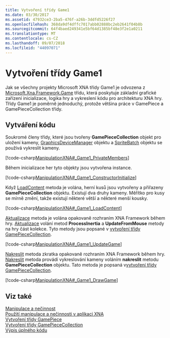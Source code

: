 ```yaml
---
title: Vytvoření třídy Game1
ms.date: 03/30/2017
ms.assetid: 47932ce3-2ba5-476f-a26b-3ddfd5226f27
ms.openlocfilehash: 368da9df4dffc7017abb02888bc2eb2641f04b8b
ms.sourcegitcommit: 64f4baed249341e5bf64d1385bf48e3f2e1a0211
ms.translationtype: MT
ms.contentlocale: cs-CZ
ms.lasthandoff: 09/07/2018
ms.locfileid: "44097071"
---
```

# <a name="creating-the-game1-class"></a>Vytvoření třídy Game1
Jak se všechny projekty Microsoft XNA třídy Game1 je odvozena z [Microsoft.Xna.Framework.Game](https://msdn.microsoft.com/library/microsoft.xna.framework.game.aspx) třídu, která poskytuje základní grafické zařízení inicializace, logika hry a vykreslení kódu pro architekturu XNA hry. Třídy Game1 je poměrně jednoduchý, protože většina práce v GamePiece a GamePieceCollection třídy.  
  
## <a name="creating-the-code"></a>Vytváření kódu  
 Soukromé členy třídy, které jsou tvořeny **GamePieceCollection** objekt pro uložení kameny, [GraphicsDeviceManager](https://msdn.microsoft.com/library/microsoft.xna.framework.graphicsdevicemanager.aspx) objektu a [SpriteBatch](https://msdn.microsoft.com/library/microsoft.xna.framework.graphics.spritebatch.aspx) objektu se používá vykreslit kameny.  
  
 [!code-csharp[ManipulationXNA#_Game1_PrivateMembers](../../../samples/snippets/csharp/VS_Snippets_Misc/manipulationxna/cs/game1.cs#_game1_privatemembers)]  
  
 Během inicializace her tyto objekty jsou vytvořena instance.  
  
 [!code-csharp[ManipulationXNA#_Game1_ConstructorInitialize](../../../samples/snippets/csharp/VS_Snippets_Misc/manipulationxna/cs/game1.cs#_game1_constructorinitialize)]  
  
 Když [LoadContent](https://msdn.microsoft.com/library/microsoft.xna.framework.game.loadcontent.aspx) metoda je volána, herní kusů jsou vytvořeny a přiřazeny **GamePieceCollection** objektu. Existují dva druhy kameny. Měřítko pro kusy se mírně změní, takže existují některé větší a některé menší kousky.  
  
 [!code-csharp[ManipulationXNA#_Game1_LoadContent](../../../samples/snippets/csharp/VS_Snippets_Misc/manipulationxna/cs/game1.cs#_game1_loadcontent)]  
  
 [Aktualizace](https://msdn.microsoft.com/library/microsoft.xna.framework.game.update.aspx) metoda je volána opakovaně rozhraním XNA Framework během hry. [Aktualizace](https://msdn.microsoft.com/library/microsoft.xna.framework.game.update.aspx) volání metod **ProcessInertia** a **UpdateFromMouse** metody na hry část kolekce. Tyto metody jsou popsané v [vytvoření třídy GamePieceCollection](../../../docs/framework/common-client-technologies/creating-the-gamepiececollection-class.md).  
  
 [!code-csharp[ManipulationXNA#_Game1_UpdateGame](../../../samples/snippets/csharp/VS_Snippets_Misc/manipulationxna/cs/game1.cs#_game1_updategame)]  
  
 [Nakreslit](https://msdn.microsoft.com/library/microsoft.xna.framework.game.draw.aspx) metoda zkratka opakovaně rozhraním XNA Framework během hry. [Nakreslit](https://msdn.microsoft.com/library/microsoft.xna.framework.game.draw.aspx) metoda provádí vykreslování kameny voláním **nakreslit** metodu **GamePieceCollection** objektu. Tato metoda je popsaná v[vytvoření třídy GamePieceCollection](../../../docs/framework/common-client-technologies/creating-the-gamepiececollection-class.md).  
  
 [!code-csharp[ManipulationXNA#_Game1_DrawGame](../../../samples/snippets/csharp/VS_Snippets_Misc/manipulationxna/cs/game1.cs#_game1_drawgame)]  
  
## <a name="see-also"></a>Viz také  
 [Manipulace a nečinnost](../../../docs/framework/common-client-technologies/manipulations-and-inertia.md)  
 [Použití manipulace a nečinnosti v aplikaci XNA](../../../docs/framework/common-client-technologies/use-manipulations-and-inertia-in-an-xna-application.md)  
 [Vytvoření třídy GamePiece](../../../docs/framework/common-client-technologies/creating-the-gamepiece-class.md)  
 [Vytvoření třídy GamePieceCollection](../../../docs/framework/common-client-technologies/creating-the-gamepiececollection-class.md)  
 [Výpis úplného kódu](../../../docs/framework/common-client-technologies/full-code-listings.md)
